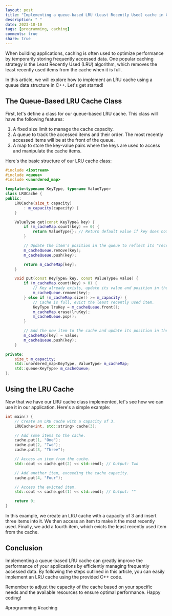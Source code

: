 ```yaml
---
layout: post
title: "Implementing a queue-based LRU (Least Recently Used) cache in C++"
description: " "
date: 2023-10-10
tags: [programming, caching]
comments: true
share: true
---
```


When building applications, caching is often used to optimize performance by temporarily storing frequently accessed data. One popular caching strategy is the Least Recently Used (LRU) algorithm, which removes the least recently used items from the cache when it is full.

In this article, we will explore how to implement an LRU cache using a queue data structure in C++. Let's get started!

## The Queue-Based LRU Cache Class

First, let's define a class for our queue-based LRU cache. This class will have the following features:

1. A fixed size limit to manage the cache capacity.
2. A queue to track the accessed items and their order. The most recently accessed items will be at the front of the queue.
3. A map to store the key-value pairs where the keys are used to access and manipulate the cache items.

Here's the basic structure of our LRU cache class:

```cpp
#include <iostream>
#include <queue>
#include <unordered_map>

template<typename KeyType, typename ValueType>
class LRUCache {
public:
    LRUCache(size_t capacity)
        : m_capacity(capacity) {
    }

    ValueType get(const KeyType& key) {
        if (m_cacheMap.count(key) == 0) {
            return ValueType{}; // Return default value if key does not exist.
        }

        // Update the item's position in the queue to reflect its "recently used" status.
        m_cacheQueue.remove(key);
        m_cacheQueue.push(key);

        return m_cacheMap[key];
    }

    void put(const KeyType& key, const ValueType& value) {
        if (m_cacheMap.count(key) > 0) {
            // Key already exists, update its value and position in the queue.
            m_cacheQueue.remove(key);
        } else if (m_cacheMap.size() >= m_capacity) {
            // Cache is full, evict the least recently used item.
            KeyType lruKey = m_cacheQueue.front();
            m_cacheMap.erase(lruKey);
            m_cacheQueue.pop();
        }

        // Add the new item to the cache and update its position in the queue.
        m_cacheMap[key] = value;
        m_cacheQueue.push(key);
    }

private:
    size_t m_capacity;
    std::unordered_map<KeyType, ValueType> m_cacheMap;
    std::queue<KeyType> m_cacheQueue;
};
```

## Using the LRU Cache

Now that we have our LRU cache class implemented, let's see how we can use it in our application. Here's a simple example:

```cpp
int main() {
    // Create an LRU cache with a capacity of 3.
    LRUCache<int, std::string> cache(3);

    // Add some items to the cache.
    cache.put(1, "One");
    cache.put(2, "Two");
    cache.put(3, "Three");

    // Access an item from the cache.
    std::cout << cache.get(2) << std::endl; // Output: Two

    // Add another item, exceeding the cache capacity.
    cache.put(4, "Four");

    // Access the evicted item.
    std::cout << cache.get(1) << std::endl; // Output: ""

    return 0;
}
```

In this example, we create an LRU cache with a capacity of 3 and insert three items into it. We then access an item to make it the most recently used. Finally, we add a fourth item, which evicts the least recently used item from the cache.

## Conclusion

Implementing a queue-based LRU cache can greatly improve the performance of your applications by efficiently managing frequently accessed data. By following the steps outlined in this article, you can easily implement an LRU cache using the provided C++ code.

Remember to adjust the capacity of the cache based on your specific needs and the available resources to ensure optimal performance. Happy coding!

#programming #caching